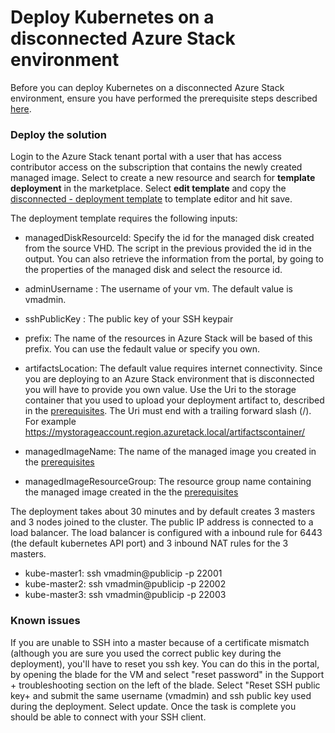 # Deploy Kubernetes on a disconnected Azure Stack environment

Before you can deploy Kubernetes on a disconnected Azure Stack environment, ensure you have performed the prerequisite steps described [here](/deploy/initialize/README.md).

### Deploy the solution
Login to the Azure Stack tenant portal with a user that has access contributor access on the subscription that contains the newly created managed image. Select to create a new resource and search for **template deployment** in the marketplace. Select **edit template** and copy the [disconnected - deployment template](https://github.com/marcvaneijk/kubernetes/blob/master/deploy/disconnected/azuredeploy.json) to template editor and hit save.

The deployment template requires the following inputs:

- managedDiskResourceId: Specify the id for the managed disk created from the source VHD. The script in the previous provided the id in the output. You can also retrieve the information from the portal, by going to the properties of the managed disk and select the resource id.

- adminUsername : The username of your vm. The default value is vmadmin.
- sshPublicKey : The public key of your SSH keypair
- prefix: The name of the resources in Azure Stack will be based of this prefix. You can use the fedault value or specify you own.
- artifactsLocation: The default value requires internet connectivity. Since you are deploying to an Azure Stack environment that is disconnected you will have to provide you own value. Use the Uri to the storage container that you used to upload your deployment artifact to, described in the [prerequisites](/deploy/initialize/README.md). The Uri must end with a trailing forward slash (/). For example https://mystorageaccount.region.azuretack.local/artifactscontainer/
- managedImageName: The name of the managed image you created in the [prerequisites](/deploy/initialize/README.md)
- managedImageResourceGroup: The resource group name containing the managed image created in the the [prerequisites](/deploy/initialize/README.md)

The deployment takes about 30 minutes and by default creates 3 masters and 3 nodes joined to the cluster. The public IP address is connected to a load balancer. The load balancer is configured with a inbound rule for 6443 (the default kubernetes API port) and 3 inbound NAT rules for the 3 masters.

- kube-master1: ssh vmadmin@publicip -p 22001
- kube-master2: ssh vmadmin@publicip -p 22002
- kube-master3: ssh vmadmin@publicip -p 22003

### Known issues
If you are unable to SSH into a master because of a certificate mismatch (although you are sure you used the correct public key during the deployment), you'll have to reset you ssh key. You can do this in the portal, by opening the blade for the VM and select "reset password" in the Support + troubleshooting section on the left of the blade. Select "Reset SSH public key+ and submit the same username (vmadmin) and ssh public key used during the deployment. Select update. Once the task is complete you should be able to connect with your SSH client.